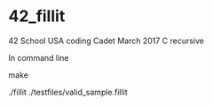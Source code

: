 # 42_fillit
42 School USA coding Cadet March 2017 C recursive 

In command line

make

./fillit  ./testfiles/valid_sample.fillit

